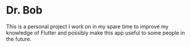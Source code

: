 # **Dr. Bob**

This is a personal project I work on in my spare time to improve my knowledge of Flutter and possibly make this app useful to some people in the future.